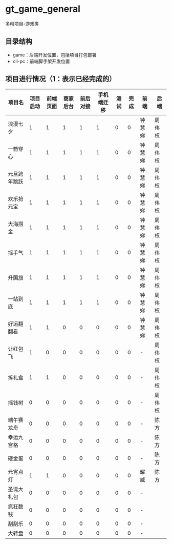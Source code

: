 # gt_game_general

多粉项目-游戏类
## 目录结构

- game：后端开发位置，包括项目打包部署
- cli-pc：前端脚手架开发位置

## 项目进行情况（1：表示已经完成的）

| 项目名 | 项目启动 | 前端页面 | 商家后台 | 前后对接 | 手机端迁移 | 测试 | 完成 | 前端 | 后端
| -------- | -------- | -------- | -------- | -------- | -------- | -------- | -------- | -------- | -------- |
| 浪漫七夕     | 1 | 1 | 1 | 1 | 1 | 0 | 0 |   钟慧娣 | 周伟权
| 一箭穿心     | 1 |1 |1 | 1 | 1 | 0 | 0   |   钟慧娣 | 周伟权
| 元旦跨年跳跃 | 1 | 1 | 1 | 1 | 1 | 0 | 0 |  钟慧娣  | 周伟权
| 欢乐抢元宝    | 1 | 1 | 1 |1 | 1 | 0 | 0 | 钟慧娣   |周伟权
| 大海捞金     | 1 | 1 | 1 | 1 | 1 | 0 | 0 |  钟慧娣  | 周伟权
| 摇手气       | 1 | 1 | 1 | 1 | 1 | 0 | 0 |  钟慧娣  | 周伟权
| 升国旗       | 1 |1 | 1 | 1 | 1 | 0 | 0  |  钟慧娣  | 周伟权   
| 一站到底     | 1 | 1 | 1 | 1 | 1| 0 | 0  |  钟慧娣  | 周伟权 
| 好运翻翻看    |1 | 1 | 0 | 0 | 0 | 0 | 0 |  钟慧娣  |周伟权
| 让红包飞      |1 | 0 | 0 | 0 | 0 | 0 | 0 | -   | 周伟权 
| 拆礼盒       | 1 | 1 | 0 | 0 | 0 | 0 | 0 |  - | 周伟权
| 摇钱树       | 0 | 0 | 0 | 0 | 0 | 0 | 0 | - | 周伟权 
| 端午赛龙舟    | 0 | 0 | 0 | 0 | 0 | 0 | 0 | - | 陈方
| 幸运九宫格    | 0 | 0 | 0 | 0 | 0 | 0 | 0 | - | 陈方   
| 砸金蛋        | 0 | 0 | 0 | 0 | 0 | 0 | 0 | - | 陈方
| 元宵点灯      | 1 | 1 | 0 | 0 | 0 | 0 | 0 | 耀威 | 陈方
| 圣诞大礼包    | 0 | 0 | 0 | 0 | 0 | 0 | 0 | - | 
| 疯狂数钱     | 0 | 0 | 0 | 0 | 0 | 0 | 0 | - |  
| 刮刮乐       | 0 | 0 | 0 | 0 | 0 | 0 | 0 | - | 
| 大转盘       | 0 | 0 | 0 | 0 | 0 | 0 | 0 | - | 
 








